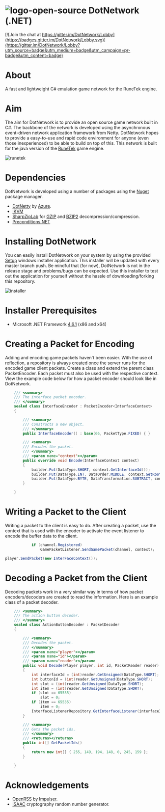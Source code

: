 # ![logo-open-source](https://github.com/jordanabrahambaws/DotNetwork/blob/master/logo.ico?raw=true) DotNetwork (.NET)
[![Join the chat at https://gitter.im/DotNetwork/Lobby](https://badges.gitter.im/DotNetwork/Lobby.svg)](https://gitter.im/DotNetwork/Lobby?utm_source=badge&utm_medium=badge&utm_campaign=pr-badge&utm_content=badge)

# About
A fast and lightweight C# emulation game network for the RuneTek engine.

# Aim
The aim for DotNetwork is to provide an open source game network built in C#. The backbone of the network is developed using the asynchronous event-driven network application framework from Netty. DotNetwork hopes to provide a easy-to-use and rapid code environment for anyone (even those inexperienced) to be able to build on top of this. This network is built for the java version of the [RuneTek](http://runescape.wikia.com/wiki/RuneTek) game engine.

![runetek](http://i.imgur.com/IeMKTqD.png)

# Dependencies
DotNetwork is developed using a number of packages using the [Nuget](https://www.nuget.org/) package manager.
- [DotNetty](https://github.com/Azure/DotNetty) by [Azure](https://github.com/Azure/).
- [IKVM](https://www.nuget.org/packages/IKVM/)
- [SharpZipLab](https://icsharpcode.github.io/SharpZipLib/) for [GZIP](https://en.wikipedia.org/wiki/Gzip) and [BZIP2](https://en.wikipedia.org/wiki/Bzip2) decompression/compression.
- [Preconditions.NET](https://www.nuget.org/packages/Preconditions.NET/)

# Installing DotNetwork
You can easily install DotNetwork on your system by using the provided [Setup](https://github.com/jordanabrahambaws/DotNetwork/blob/master/Installer/setup.msi) windows installer application. This installer will be updated with every master branch push. Be mindful that (for now), DotNetwork is not in the release stage and problems/bugs can be expected. Use this installer to test out the application for yourself without the hassle of downloading/forking this repository.

![installer](http://i.imgur.com/fbW8p8v.png)

# Installer Prerequisites
- Microsoft .NET Framework [4.6.1](https://www.microsoft.com/en-us/download/details.aspx?id=49981) (x86 and x64)

# Creating a Packet for Encoding
Adding and encoding game packets haven't been easier. With the use of reflection, a repository is always created once the server runs for the encoded game client packets. Create a class and extend the parent class PacketEncoder. Each packet must also be used with the respective context. View the example code below for how a packet encoder should look like in DotNetwork.
```csharp
    /// <summary>
    /// The interface packet encoder.
    /// </summary>
    sealed class InterfaceEncoder : PacketEncoder<InterfaceContext>
    {

        /// <summary>
        /// Constructs a new object.
        /// </summary>
        public InterfaceEncoder() : base(66, PacketType.FIXED) { }

        /// <summary>
        /// Encodes the packet.
        /// </summary>
        /// <param name="context"></param>
        public override void Encode(InterfaceContext context)
        {
            builder.Put(DataType.SHORT, context.GetInterfaceId());
            builder.Put(DataType.INT, DataOrder.MIDDLE, context.GetRootId() << 16 | context.GetChildId());
            builder.Put(DataType.BYTE, DataTransformation.SUBTRACT, context.IsOverlay() ? 1 : 0);
        }

    }
```

# Writing a Packet to the Client
Writing a packet to the client is easy to do. After creating a packet, use the context that is used with the encoder to activate the event listener to encode the buffer data to the client.
```csharp
            if (channel.Registered)
                GamePacketListener.SendGamePacket(channel, context);
```

```csharp
player.SendPacket(new InterFaceContext());
```

# Decoding a Packet from the Client
Decoding packets work in a very similar way in terms of how packet encoders/decoders are created to read the information. Here is an example class of a packet decoder.
```csharp
    /// <summary>
    /// The action button decoder.
    /// </summary>
    sealed class ActionButtonDecoder : PacketDecoder
    {

        /// <summary>
        /// Decodes the packet.
        /// </summary>
        /// <param name="player"></param>
        /// <param name="id"></param>
        /// <param name="reader"></param>
        public void Decode(Player player, int id, PacketReader reader)
        {
            int interfaceId = (int)reader.GetUnsigned(DataType.SHORT);
            int buttonId = (int)reader.GetUnsigned(DataType.SHORT);
            int slot = (int)reader.GetUnsigned(DataType.SHORT);
            int item = (int)reader.GetUnsigned(DataType.SHORT);
            if (slot == 65535)
                slot = 0;
            if (item == 65535)
                item = 0;
            InterfaceListenerRepository.GetInterfaceListener(interfaceId).Execute(player, interfaceId, buttonId, slot, item);
        }

        /// <summary>
        /// Gets the packet ids.
        /// </summary>
        /// <returns></returns>
        public int[] GetPacketIds()
        {
            return new int[] { 255, 149, 194, 148, 0, 245, 159 };
        }

    }
```

# Acknowledgements
- [OpenRSS](https://github.com/Impulser/OpenRSS) by [Impulser](https://github.com/Impulser).
- [ISAAC](http://www.burtleburtle.net/bob/rand/isaacafa.html) cryptography random number generator.

